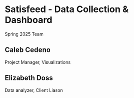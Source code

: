 # Satisfeed - Data Collection & Dashboard
Spring 2025 Team

## Caleb Cedeno
Project Manager, Visualizations

## Elizabeth Doss
Data analyzer, Client Liason
